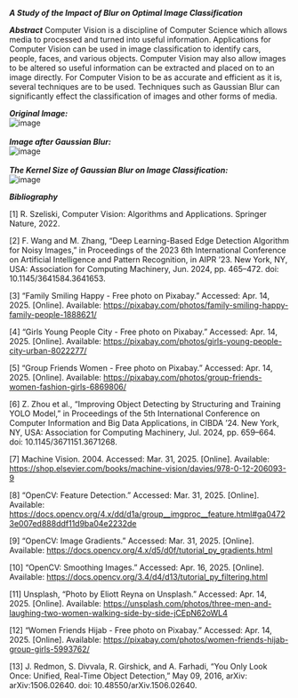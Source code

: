 ***A Study of the Impact of Blur on Optimal Image Classification***

***Abstract***
Computer Vision is a discipline of Computer Science which allows media to processed and turned into useful information.  Applications for Computer Vision can be used in image classification to identify cars, people, faces, and various objects.  Computer Vision may also allow images to be altered so useful information can be extracted and placed on to an image directly.  For Computer Vision to be as accurate and efficient as it is, several techniques are to be used.  Techniques such as Gaussian Blur can significantly effect the classification of images and other forms of media.

***Original Image:***\
![image](https://github.com/user-attachments/assets/e7dd4fa5-4769-4c5c-adc4-a47de966ffdf)\
\
***Image after Gaussian Blur:***\
![image](https://github.com/user-attachments/assets/24ec79c2-bacf-43b9-86f8-8525cbb82756)\
\
***The Kernel Size of Gaussian Blur on Image Classification:***\
![image](https://github.com/user-attachments/assets/3a942e40-d72f-4943-8710-1a6eedb36191)

***Bibliography***

[1] R. Szeliski, Computer Vision: Algorithms and Applications. Springer Nature, 2022.

[2] F. Wang and M. Zhang, “Deep Learning-Based Edge Detection Algorithm for Noisy Images,” in Proceedings of the 2023 6th International Conference on Artificial Intelligence and Pattern Recognition, in AIPR ’23. New York, NY, USA: Association for Computing Machinery, Jun. 2024, pp. 465–472. doi: 10.1145/3641584.3641653.

[3] “Family Smiling Happy - Free photo on Pixabay.” Accessed: Apr. 14, 2025. [Online]. Available: https://pixabay.com/photos/family-smiling-happy-family-people-1888621/

[4] “Girls Young People City - Free photo on Pixabay.” Accessed: Apr. 14, 2025. [Online]. Available: https://pixabay.com/photos/girls-young-people-city-urban-8022277/

[5] “Group Friends Women - Free photo on Pixabay.” Accessed: Apr. 14, 2025. [Online]. Available: https://pixabay.com/photos/group-friends-women-fashion-girls-6869806/

[6] Z. Zhou et al., “Improving Object Detecting by Structuring and Training YOLO Model,” in Proceedings of the 5th International Conference on Computer Information and Big Data Applications, in CIBDA ’24. New York, NY, USA: Association for Computing Machinery, Jul. 2024, pp. 659–664. doi: 10.1145/3671151.3671268.

[7] Machine Vision. 2004. Accessed: Mar. 31, 2025. [Online]. Available: https://shop.elsevier.com/books/machine-vision/davies/978-0-12-206093-9

[8] “OpenCV: Feature Detection.” Accessed: Mar. 31, 2025. [Online]. Available: https://docs.opencv.org/4.x/dd/d1a/group__imgproc__feature.html#ga04723e007ed888ddf11d9ba04e2232de

[9] “OpenCV: Image Gradients.” Accessed: Mar. 31, 2025. [Online]. Available: https://docs.opencv.org/4.x/d5/d0f/tutorial_py_gradients.html

[10] “OpenCV: Smoothing Images.” Accessed: Apr. 16, 2025. [Online]. Available: https://docs.opencv.org/3.4/d4/d13/tutorial_py_filtering.html

[11] Unsplash, “Photo by Eliott Reyna on Unsplash.” Accessed: Apr. 14, 2025. [Online]. Available: https://unsplash.com/photos/three-men-and-laughing-two-women-walking-side-by-side-jCEpN62oWL4

[12] “Women Friends Hijab - Free photo on Pixabay.” Accessed: Apr. 14, 2025. [Online]. Available: https://pixabay.com/photos/women-friends-hijab-group-girls-5993762/

[13] J. Redmon, S. Divvala, R. Girshick, and A. Farhadi, “You Only Look Once: Unified, Real-Time Object Detection,” May 09, 2016, arXiv: arXiv:1506.02640. doi: 10.48550/arXiv.1506.02640.
